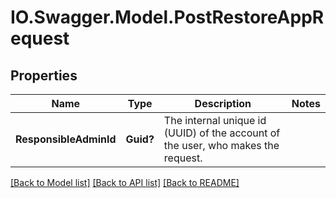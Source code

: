 # IO.Swagger.Model.PostRestoreAppRequest
## Properties

Name | Type | Description | Notes
------------ | ------------- | ------------- | -------------
**ResponsibleAdminId** | **Guid?** | The internal unique id (UUID) of the account of the user, who makes the request. | 

[[Back to Model list]](../README.md#documentation-for-models) [[Back to API list]](../README.md#documentation-for-api-endpoints) [[Back to README]](../README.md)

